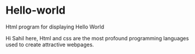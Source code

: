 # Hello-world
Html program for displaying Hello World

Hi Sahil here,
Html and css are the most profound programming languages used to create attractive webpages.
